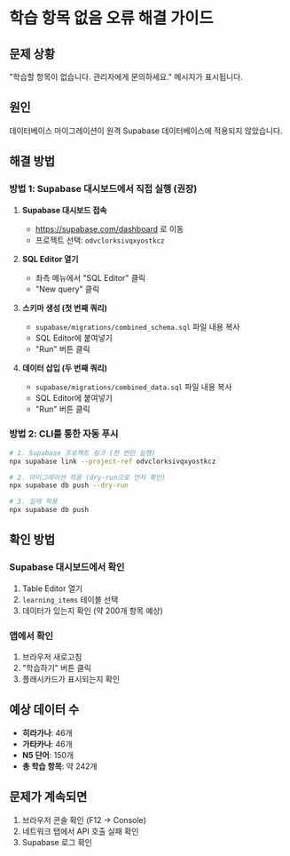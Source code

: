# 학습 항목 없음 오류 해결 가이드

## 문제 상황
"학습할 항목이 없습니다. 관리자에게 문의하세요." 메시지가 표시됩니다.

## 원인
데이터베이스 마이그레이션이 원격 Supabase 데이터베이스에 적용되지 않았습니다.

## 해결 방법

### 방법 1: Supabase 대시보드에서 직접 실행 (권장)

1. **Supabase 대시보드 접속**
   - https://supabase.com/dashboard 로 이동
   - 프로젝트 선택: `odvclorksivqxyostkcz`

2. **SQL Editor 열기**
   - 좌측 메뉴에서 "SQL Editor" 클릭
   - "New query" 클릭

3. **스키마 생성 (첫 번째 쿼리)**
   - `supabase/migrations/combined_schema.sql` 파일 내용 복사
   - SQL Editor에 붙여넣기
   - "Run" 버튼 클릭

4. **데이터 삽입 (두 번째 쿼리)**
   - `supabase/migrations/combined_data.sql` 파일 내용 복사
   - SQL Editor에 붙여넣기
   - "Run" 버튼 클릭

### 방법 2: CLI를 통한 자동 푸시

```bash
# 1. Supabase 프로젝트 링크 (한 번만 실행)
npx supabase link --project-ref odvclorksivqxyostkcz

# 2. 마이그레이션 적용 (dry-run으로 먼저 확인)
npx supabase db push --dry-run

# 3. 실제 적용
npx supabase db push
```

## 확인 방법

### Supabase 대시보드에서 확인
1. Table Editor 열기
2. `learning_items` 테이블 선택
3. 데이터가 있는지 확인 (약 200개 항목 예상)

### 앱에서 확인
1. 브라우저 새로고침
2. "학습하기" 버튼 클릭
3. 플래시카드가 표시되는지 확인

## 예상 데이터 수
- **히라가나**: 46개
- **가타카나**: 46개
- **N5 단어**: 150개
- **총 학습 항목**: 약 242개

## 문제가 계속되면
1. 브라우저 콘솔 확인 (F12 → Console)
2. 네트워크 탭에서 API 호출 실패 확인
3. Supabase 로그 확인
